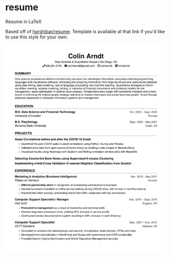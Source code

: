 # resume
Resume in LaTeX

Based off of [harshibar/resume](https://github.com/harshibar/resume). Template is available at that link if you'd like to use this style for your own.

![Resume Preview](ca-resume.png)
